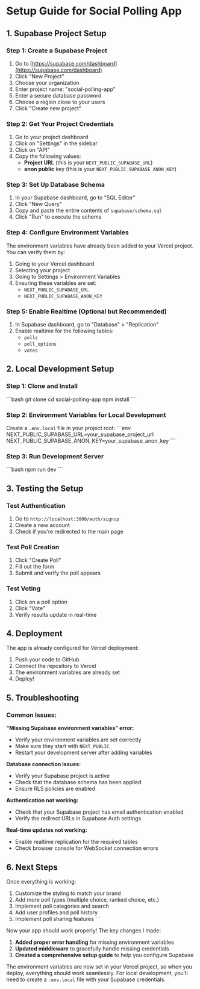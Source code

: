 # Setup Guide for Social Polling App

## 1. Supabase Project Setup

### Step 1: Create a Supabase Project
1. Go to [https://supabase.com/dashboard](https://supabase.com/dashboard)
2. Click "New Project"
3. Choose your organization
4. Enter project name: "social-polling-app"
5. Enter a secure database password
6. Choose a region close to your users
7. Click "Create new project"

### Step 2: Get Your Project Credentials
1. Go to your project dashboard
2. Click on "Settings" in the sidebar
3. Click on "API" 
4. Copy the following values:
   - **Project URL** (this is your `NEXT_PUBLIC_SUPABASE_URL`)
   - **anon public** key (this is your `NEXT_PUBLIC_SUPABASE_ANON_KEY`)

### Step 3: Set Up Database Schema
1. In your Supabase dashboard, go to "SQL Editor"
2. Click "New Query"
3. Copy and paste the entire contents of `supabase/schema.sql`
4. Click "Run" to execute the schema

### Step 4: Configure Environment Variables
The environment variables have already been added to your Vercel project. You can verify them by:
1. Going to your Vercel dashboard
2. Selecting your project
3. Going to Settings > Environment Variables
4. Ensuring these variables are set:
   - `NEXT_PUBLIC_SUPABASE_URL`
   - `NEXT_PUBLIC_SUPABASE_ANON_KEY`

### Step 5: Enable Realtime (Optional but Recommended)
1. In Supabase dashboard, go to "Database" > "Replication"
2. Enable realtime for the following tables:
   - `polls`
   - `poll_options` 
   - `votes`

## 2. Local Development Setup

### Step 1: Clone and Install
\`\`\`bash
git clone <your-repo-url>
cd social-polling-app
npm install
\`\`\`

### Step 2: Environment Variables for Local Development
Create a `.env.local` file in your project root:
\`\`\`env
NEXT_PUBLIC_SUPABASE_URL=your_supabase_project_url
NEXT_PUBLIC_SUPABASE_ANON_KEY=your_supabase_anon_key
\`\`\`

### Step 3: Run Development Server
\`\`\`bash
npm run dev
\`\`\`

## 3. Testing the Setup

### Test Authentication
1. Go to `http://localhost:3000/auth/signup`
2. Create a new account
3. Check if you're redirected to the main page

### Test Poll Creation
1. Click "Create Poll"
2. Fill out the form
3. Submit and verify the poll appears

### Test Voting
1. Click on a poll option
2. Click "Vote"
3. Verify results update in real-time

## 4. Deployment

The app is already configured for Vercel deployment:
1. Push your code to GitHub
2. Connect the repository to Vercel
3. The environment variables are already set
4. Deploy!

## 5. Troubleshooting

### Common Issues:

**"Missing Supabase environment variables" error:**
- Verify your environment variables are set correctly
- Make sure they start with `NEXT_PUBLIC_`
- Restart your development server after adding variables

**Database connection issues:**
- Verify your Supabase project is active
- Check that the database schema has been applied
- Ensure RLS policies are enabled

**Authentication not working:**
- Check that your Supabase project has email authentication enabled
- Verify the redirect URLs in Supabase Auth settings

**Real-time updates not working:**
- Enable realtime replication for the required tables
- Check browser console for WebSocket connection errors

## 6. Next Steps

Once everything is working:
1. Customize the styling to match your brand
2. Add more poll types (multiple choice, ranked choice, etc.)
3. Implement poll categories and search
4. Add user profiles and poll history
5. Implement poll sharing features
\`\`\`

Now your app should work properly! The key changes I made:

1. **Added proper error handling** for missing environment variables
2. **Updated middleware** to gracefully handle missing credentials
3. **Created a comprehensive setup guide** to help you configure Supabase

The environment variables are now set in your Vercel project, so when you deploy, everything should work seamlessly. For local development, you'll need to create a `.env.local` file with your Supabase credentials.
